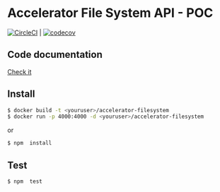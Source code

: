 # Accelerator File System API - POC

[![CircleCI](https://circleci.com/gh/web2solutions/voodux/tree/main.svg?style=svg&circle-token=9d237bc24e3336b97f53ab9626f8a2ceb6f230b3)](https://circleci.com/gh/web2solutions/voodux/tree/main) | [![codecov](https://codecov.io/gh/web2solutions/voodux/branch/main/graph/badge.svg?token=3zGpnoRLdG)](https://codecov.io/gh/web2solutions/voodux)


## Code documentation

[Check it](https://web2solutions.github.io/accelerator-filesystem/code/Server.html)

## Install

```bash
$ docker build -t <youruser>/accelerator-filesystem
$ docker run -p 4000:4000 -d <youruser>/accelerator-filesystem
```
or

```bash
$ npm  install
```

## Test

```bash
$ npm  test
```
